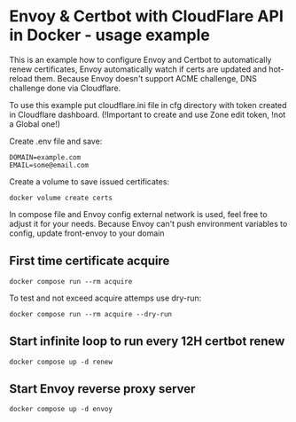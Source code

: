 # Envoy & Certbot with CloudFlare API in Docker - usage example
This is an example how to configure Envoy and Certbot to automatically renew certificates, Envoy automatically watch if certs are updated and hot-reload them.
Because Envoy doesn't support ACME challenge, DNS challenge done via Cloudflare.

To use this example put cloudflare.ini file in cfg directory with token created in Cloudflare dashboard.
(!Important to create and use Zone edit token, !not a Global one!)

Create .env file and save:
```
DOMAIN=example.com
EMAIL=some@email.com
```

Create a volume to save issued certificates:
```
docker volume create certs
```

In compose file and Envoy config external network is used, feel free to adjust it for your needs.
Because Envoy can't push environment variables to config, update front-envoy to your domain

## First time certificate acquire
```
docker compose run --rm acquire
```

To test and not exceed acquire attemps use dry-run:
```
docker compose run --rm acquire --dry-run
```

## Start infinite loop to run every 12H certbot renew
```
docker compose up -d renew
```

## Start Envoy reverse proxy server
```
docker compose up -d envoy
```